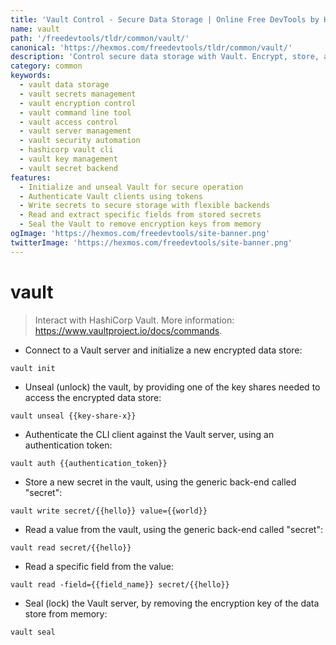 ```yaml
---
title: 'Vault Control - Secure Data Storage | Online Free DevTools by Hexmos'
name: vault
path: '/freedevtools/tldr/common/vault/'
canonical: 'https://hexmos.com/freedevtools/tldr/common/vault/'
description: 'Control secure data storage with Vault. Encrypt, store, and manage sensitive information using command-line secrets management. Free online tool, no registration required.'
category: common
keywords:
  - vault data storage
  - vault secrets management
  - vault encryption control
  - vault command line tool
  - vault access control
  - vault server management
  - vault security automation
  - hashicorp vault cli
  - vault key management
  - vault secret backend
features:
  - Initialize and unseal Vault for secure operation
  - Authenticate Vault clients using tokens
  - Write secrets to secure storage with flexible backends
  - Read and extract specific fields from stored secrets
  - Seal the Vault to remove encryption keys from memory
ogImage: 'https://hexmos.com/freedevtools/site-banner.png'
twitterImage: 'https://hexmos.com/freedevtools/site-banner.png'
---
```


# vault

> Interact with HashiCorp Vault.
> More information: <https://www.vaultproject.io/docs/commands>.

- Connect to a Vault server and initialize a new encrypted data store:

`vault init`

- Unseal (unlock) the vault, by providing one of the key shares needed to access the encrypted data store:

`vault unseal {{key-share-x}}`

- Authenticate the CLI client against the Vault server, using an authentication token:

`vault auth {{authentication_token}}`

- Store a new secret in the vault, using the generic back-end called "secret":

`vault write secret/{{hello}} value={{world}}`

- Read a value from the vault, using the generic back-end called "secret":

`vault read secret/{{hello}}`

- Read a specific field from the value:

`vault read -field={{field_name}} secret/{{hello}}`

- Seal (lock) the Vault server, by removing the encryption key of the data store from memory:

`vault seal`
